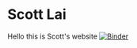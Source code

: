 # Scott Lai
Hello this is Scott's website
[![Binder](https://mybinder.org/badge_logo.svg)](https://mybinder.org/v2/gh/https%3A%2F%2Fscottll.github.io%2FScott-Portrait-Art/master)
